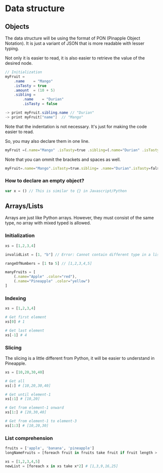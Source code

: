 # Data structure
## Objects
The data structure will be using the format of PON (Pinapple Object Notation). It is just a variant of JSON that is more readable with lesser typing.

Not only it is easier to read, it is also easier to retrieve the value of the desired node.

```java
// Initialization
myFruit =
    .name    = "Mango" 
    .isTasty = true
    .amount  = (10 + 5)
    .sibling =
        .name    = "Durian"
        .isTasty = false

-> print myFruit.sibling.name // "Durian"
-> print myFruit["name"]  // "Mango"
```

Note that the indentation is not necessary. It's just for making the code easier to read.

So, you may also declare them in one line. 
```ts
myFruit =(.name="Mango" .isTasty=true .sibling=(.name="Durian" .isTasty=false .sibling=null))
```

Note that you can ommit the brackets and spaces as well.
```ts
myFruit=.name="Mango".isTasty=true.sibling= .name="Durian".isTasty=false.sibling=null
```

### How to declare an empty object?
```js
var x = () // This is similar to {} in Javascript/Python
```

## Arrays/Lists
Arrays are just like Python arrays. However, they must consist of the same type, no array with mixed typed is allowed.

### Initialization
```js
xs = [1,2,3,4]

invalidList = [1, "b"] // Error: Cannot contain different type in a list

rangeOfNumbers = [1 to 5] // [1,2,3,4,5]

manyFruits = [
    (.name="Apple" .color="red"),
    (.name="Pineapple" .color="yellow")
]


```

### Indexing
```python
xs = [1,2,3,4]

# Get first element
xs[0] # 1

# Get last element
xs[-1] # 4
```

### Slicing
The slicing is a little different from Python, it will be easier to understand in Pineapple.
```python
xs = [10,20,30,40]

# Get all
xs[:] # [10,20,30,40]

# Get until element-1
xs[:1] # [10,20]

# Get from element-1 onward
xs[1:] # [20,30,40]

# Get from element-1 to element-3
xs[1:3] # [10,20,30]

```

### List comprehension
```python
fruits = ['apple', 'banana', 'pineapple']
longNameFruits = [foreach fruit in fruits take fruit if fruit length > 5] # ['banana', 'pineapple']

xs = [1,2,3,4,5]
newList = [foreach x in xs take x*2] # [1,3,9,16,25]
```